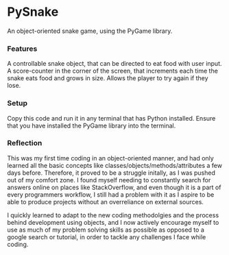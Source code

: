 # PySnake

An object-oriented snake game, using the PyGame library. 

### Features

A controllable snake object, that can be directed to eat food with user input.
A score-counter in the corner of the screen, that increments each time the snake eats food and grows in size.
Allows the player to try again if they lose.

### Setup

Copy this code and run it in any terminal that has Python installed.
Ensure that you have installed the PyGame library into the terminal.


### Reflection

This was my first time coding in an object-oriented manner, and had only learned all the basic concepts like classes/objects/methods/attributes a few days before.
Therefore, it proved to be a struggle initally, as I was pushed out of my comfort zone. I found myself needing to constantly search for answers online on places like StackOverflow, and even though it is a part of every programmers workflow, I still had a problem with it as I aspire to be able to produce projects without an overreliance on external sources.

I quickly learned to adapt to the new coding methodolgies and the process behind development using objects, and I now actively encourage myself to use as much of my problem solving skills as possible as opposed to a google search or tutorial, in order to tackle any challenges I face while coding.
